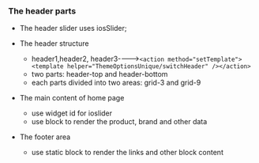 ### The header parts

- The header slider uses iosSlider;
- The header structure
  - header1,header2, header3---->`<action method="setTemplate"><template helper="ThemeOptionsUnique/switchHeader" /></action>`
  - two parts: header-top and header-bottom
  - each parts divided into two areas: grid-3 and grid-9

- The main content of home page
  - use widget id for ioslider
  - use block to render the product, brand and other data
  
- The footer area
  - use static block to render the links and other block content
  
  


